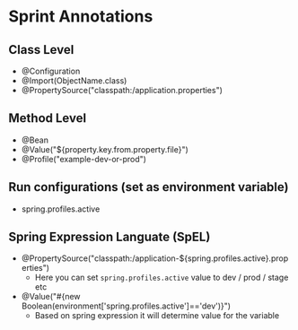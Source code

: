 # Sprint Annotations

## Class Level
- @Configuration
- @Import(ObjectName.class)
- @PropertySource("classpath:/application.properties")

## Method Level
- @Bean
- @Value("${property.key.from.property.file}")
- @Profile("example-dev-or-prod")

## Run configurations (set as environment variable)
- spring.profiles.active

## Spring Expression Languate (SpEL)
- @PropertySource("classpath:/application-${spring.profiles.active}.properties")
	- Here you can set `spring.profiles.active` value to dev / prod / stage etc
- @Value("#{new Boolean(environment['spring.profiles.active']=='dev')}")
	- Based on spring expression it will determine value for the variable